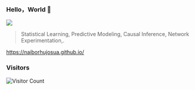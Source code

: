 
### Hello，World 👋

<!--
Here are some ideas to get you started:

- 🔭 I’m currently working on ...
- 🌱 I’m currently learning ...
- 👯 I’m looking to collaborate on ...
- 🤔 I’m looking for help with ...
- 💬 Ask me about ...
- 📫 How to reach me: ...
- 😄 Pronouns: ...
- ⚡ Fun fact: ...
-->

<img src="https://github-readme-stats.vercel.app/api?username=naiborhujosua&show_icons=true&icon_color=805AD5&text_color=718096&bg_color=ffffff&hide_title=true" />

> Statistical Learning, Predictive Modeling, Causal Inference, Network Experimentation,.


https://naiborhujosua.github.io/

### Visitors
![Visitor Count](https://profile-counter.glitch.me/naiborhujosua/count.svg)






